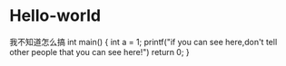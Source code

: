 # Hello-world
我不知道怎么搞
int main()
{
int a = 1;
printf("if you can see here,don't tell other people that you can see here!")
return 0;
}
